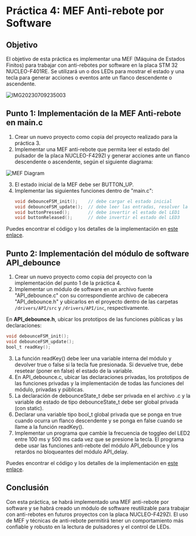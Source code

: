 # Práctica 4: MEF Anti-rebote por Software

## Objetivo
El objetivo de esta práctica es implementar una MEF (Máquina de Estados Finitos) para trabajar con anti-rebotes por software en la placa STM 32 NUCLEO-F401RE. Se utilizará un o dos LEDs para mostrar el estado y una tecla para generar acciones o eventos ante un flanco descendente o ascendente.

![IMG20230709235003](https://github.com/Kzamudioq/PdM_workspace/assets/138271936/848a920e-da77-4699-83e7-abf5e1e5b91c)


## Punto 1: Implementación de la MEF Anti-rebote en main.c
1. Crear un nuevo proyecto como copia del proyecto realizado para la práctica 3.
2. Implementar una MEF anti-rebote que permita leer el estado del pulsador de la placa NUCLEO-F429ZI y generar acciones ante un flanco descendente o ascendente, según el siguiente diagrama:

![MEF Diagram](https://github.com/Kzamudioq/PdM_workspace/assets/138271936/cbd41b41-f591-4ac2-ba54-c7b0e47fe377)

3. El estado inicial de la MEF debe ser BUTTON_UP.
4. Implementar las siguientes funciones dentro de "main.c":
   ```c
   void debounceFSM_init();    // debe cargar el estado inicial
   void debounceFSM_update();  // debe leer las entradas, resolver la lógica de transición de estados y actualizar las salidas
   void buttonPressed();       // debe invertir el estado del LED1
   void buttonReleased();      // debe invertir el estado del LED3

Puedes encontrar el código y los detalles de la implementación en [este enlace](https://github.com/Kzamudioq/PdM_workspace/tree/main/Practica%201/Practica%201.1).

## Punto 2: Implementación del módulo de software API_debounce
1. Crear un nuevo proyecto como copia del proyecto con la implementación del punto 1 de la práctica 4.
2. Implementar un módulo de software en un archivo fuente "API_debounce.c" con su correspondiente archivo de cabecera "API_debounce.h" y ubicarlos en el proyecto dentro de las carpetas `/drivers/API/src` y `/drivers/API/inc`, respectivamente.

En **API_debounce.h**, ubicar los prototipos de las funciones públicas y las declaraciones:
   ```c
   void debounceFSM_init();
   void debounceFSM_update();
   bool_t readKey();
   ```
3. La función readKey() debe leer una variable interna del módulo y devolver true o false si la tecla fue presionada. Si devuelve true, debe resetear (poner en false) el estado de la variable.
4. En API_debounce.c, ubicar las declaraciones privadas, los prototipos de las funciones privadas y la implementación de todas las funciones del módulo, privadas y públicas.
5. La declaración de debounceState_t debe ser privada en el archivo .c y la variable de estado de tipo debounceState_t debe ser global privada (con static).
6. Declarar una variable tipo bool_t global privada que se ponga en true cuando ocurra un flanco descendente y se ponga en false cuando se llame a la función readKey().
7. Implementar un programa que cambie la frecuencia de toggleo del LED2 entre 100 ms y 500 ms cada vez que se presione la tecla. El programa debe usar las funciones anti-rebote del módulo API_debounce y los retardos no bloqueantes del módulo API_delay.

Puedes encontrar el código y los detalles de la implementación en [este enlace](https://github.com/Kzamudioq/PdM_workspace/tree/main/Practica%201/Practica%201.1).

## Conclusión 

Con esta práctica, se habrá implementado una MEF anti-rebote por software y se habrá creado un módulo de software reutilizable para trabajar con anti-rebotes en futuros proyectos con la placa NUCLEO-F429ZI. El uso de MEF y técnicas de anti-rebote permitirá tener un comportamiento más confiable y robusto en la lectura de pulsadores y el control de LEDs.


